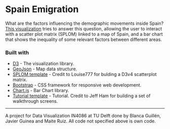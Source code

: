 # Spain Emigration
What are the factors influencing the demographic movements inside Spain? [This visualization](https://jguinea.github.io/spain-emigration/spain.html) tries to answer this question, allowing the user to interact with a scatter plot matrix (SPLOM) linked to a map of Spain, and a bar chart that shows the inequality of some relevant factors between different areas.

### Built with
* [D3](https://github.com/d3/d3) - The visualization library.
* [GeoJson](https://github.com/geojson) - Map data structure.
* [SPLOM template](https://github.com/Louise777/BrushableScatterplotMatrix-d3) - Credit to Louise777 for bulding a D3v4 scatterplot matrix.
* [Bootstrap](https://github.com/twbs/bootstrap) - CSS framework for responsive web development.
* [Chart.js](https://github.com/chartjs/Chart.js) - Bar Chart library.
* [Tutorial template](https://codepen.io/jebbles/pen/MKoYya) - Tutorial. Credit to Jeff Ham for building a set of walkthrough screens.
---
A project for Data Visualization IN4086 at TU Delft done by Blanca Guillén, Javier Guinea and Maite Ruiz.
All code not specified above is own code.
